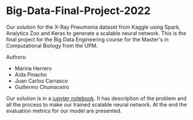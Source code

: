# Big-Data-Final-Project-2022
Our solution for the X-Ray Pneumonia dataset from Kaggle using Spark, Analytics Zoo and Keras to generate a scalable neural network. This is the final project for the Big Data Engineering course for the Master's in Computational Biology from the UPM.

Authors:
- Marina Herrero
- Aida Pinacho
- Juan Carlos Carrasco
- Guillermo Chumaceiro

Our solution is in a [jupyter notebook](./Big_Data_Final_Project.ipynb). It has description of the problem and all the process to make our trained scalable neural network. At the end the evaluation metrics for our model are presented.
